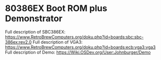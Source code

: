 # 80386EX Boot ROM plus Demonstrator

Full description of SBC386EX: https://www.RetroBrewComputers.org/doku.php?id=boards:sbc:sbc-386ex:rev2.0
Full description of VGA3:     https://www.RetroBrewComputers.org/doku.php?id=boards:ecb:vga3:vga3
Full description of Demo:     https://Wiki.OSDev.org/User:Johnburger/Demo
